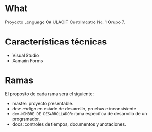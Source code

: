 # What

 Proyecto Lenguage C# ULACIT Cuatrimestre No. 1 Grupo 7.

# Características técnicas

- Visual Studio
- Xamarin Forms

# Ramas

El proposito de cada rama será el siguiente:

- master: proyecto presentable.
- dev: código en estado de desarrollo, pruebas e inconsistente.
- `dev-NOMBRE_DE_DESARROLLADOR`: rama especifica de desarrollo de un programador.
- docs: controles de tiempos, documentos y anotaciones.
